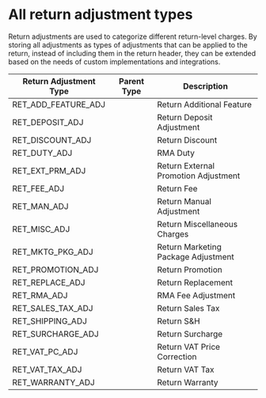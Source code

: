 # All return adjustment types

Return adjustments are used to categorize different return-level charges. By storing all adjustments as types of adjustments that can be applied to the return, instead of including them in the return header, they can be extended based on the needs of custom implementations and integrations.


| Return Adjustment Type | Parent Type        | Description                               |
|------------------------|--------------------|-------------------------------------------|
| RET_ADD_FEATURE_ADJ    |                    | Return Additional Feature                 |
| RET_DEPOSIT_ADJ        |                    | Return Deposit Adjustment                 |
| RET_DISCOUNT_ADJ       |                    | Return Discount                           |
| RET_DUTY_ADJ           |                    | RMA Duty                                  |
| RET_EXT_PRM_ADJ        |                    | Return External Promotion Adjustment      |
| RET_FEE_ADJ            |                    | Return Fee                                |
| RET_MAN_ADJ            |                    | Return Manual Adjustment                  |
| RET_MISC_ADJ           |                    | Return Miscellaneous Charges              |
| RET_MKTG_PKG_ADJ       |                    | Return Marketing Package Adjustment       |
| RET_PROMOTION_ADJ      |                    | Return Promotion                          |
| RET_REPLACE_ADJ        |                    | Return Replacement                        |
| RET_RMA_ADJ            |                    | RMA Fee Adjustment                        |
| RET_SALES_TAX_ADJ      |                    | Return Sales Tax                          |
| RET_SHIPPING_ADJ       |                    | Return S&H                                |
| RET_SURCHARGE_ADJ      |                    | Return Surcharge                          |
| RET_VAT_PC_ADJ         |                    | Return VAT Price Correction               |
| RET_VAT_TAX_ADJ        |                    | Return VAT Tax                            |
| RET_WARRANTY_ADJ       |                    | Return Warranty                           |